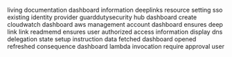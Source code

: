 living documentation dashboard information deeplinks resource setting sso existing identity provider guarddutysecurity hub dashboard create cloudwatch dashboard aws management account dashboard ensures deep link link readmemd ensures user authorized access information display dns delegation state setup instruction data fetched dashboard opened refreshed consequence dashboard lambda invocation require approval user